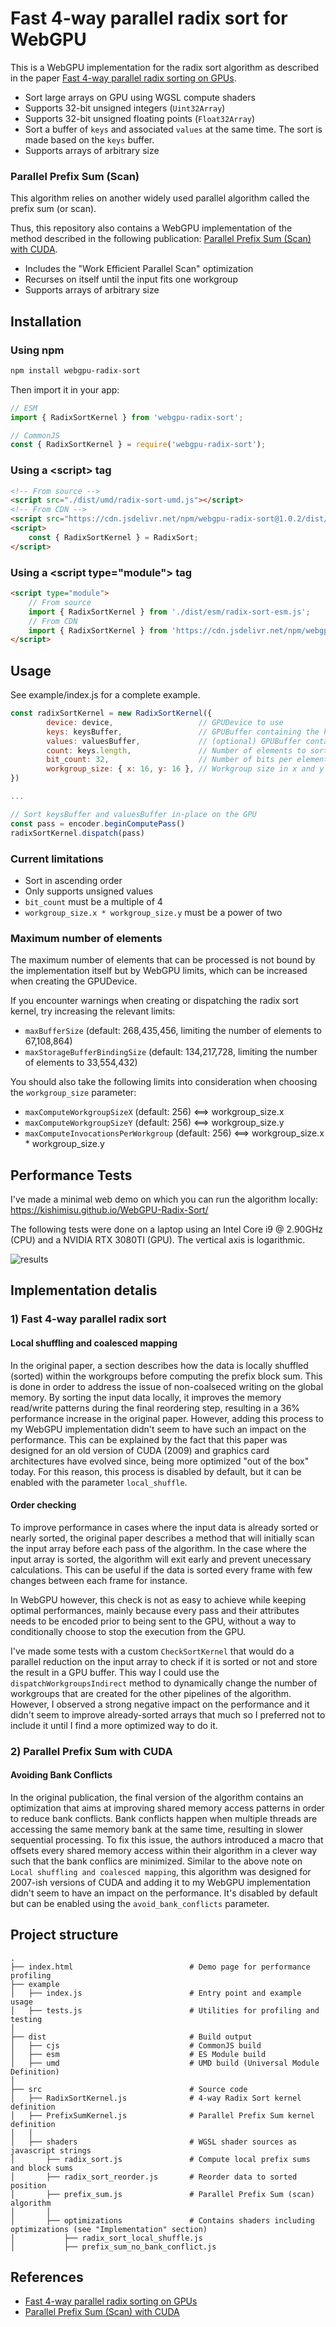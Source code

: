 # Fast 4-way parallel radix sort for WebGPU

This is a WebGPU implementation for the radix sort algorithm as described in the paper [Fast 4-way parallel radix sorting on GPUs](https://www.sci.utah.edu/~csilva/papers/cgf.pdf).

- Sort large arrays on GPU using WGSL compute shaders
- Supports 32-bit unsigned integers (`Uint32Array`)
- Supports 32-bit unsigned floating points (`Float32Array`)
- Sort a buffer of `keys` and associated `values` at the same time. The sort is made based on the `keys` buffer.
- Supports arrays of arbitrary size

### Parallel Prefix Sum (Scan)

This algorithm relies on another widely used parallel algorithm called the prefix sum (or scan).

Thus, this repository also contains a WebGPU implementation of the method described in the following publication: [Parallel Prefix Sum (Scan) with CUDA](https://www.eecs.umich.edu/courses/eecs570/hw/parprefix.pdf).

- Includes the "Work Efficient Parallel Scan" optimization
- Recurses on itself until the input fits one workgroup
- Supports arrays of arbitrary size

## Installation
### Using npm
```bash
npm install webgpu-radix-sort
```

Then import it in your app:
```javascript
// ESM
import { RadixSortKernel } from 'webgpu-radix-sort';

// CommonJS
const { RadixSortKernel } = require('webgpu-radix-sort');
```

### Using a \<script\> tag
```html
<!-- From source -->
<script src="./dist/umd/radix-sort-umd.js"></script>
<!-- From CDN -->
<script src="https://cdn.jsdelivr.net/npm/webgpu-radix-sort@1.0.2/dist/umd/radix-sort-umd.js"></script>
<script>
    const { RadixSortKernel } = RadixSort;
</script>
```

### Using a \<script type="module"\> tag
```html
<script type="module">
    // From source
    import { RadixSortKernel } from './dist/esm/radix-sort-esm.js';
    // From CDN
    import { RadixSortKernel } from 'https://cdn.jsdelivr.net/npm/webgpu-radix-sort@1.0.2/dist/esm/radix-sort-esm.js';
</script>
```
## Usage
See example/index.js for a complete example.

```javascript
const radixSortKernel = new RadixSortKernel({
        device: device,                   // GPUDevice to use
        keys: keysBuffer,                 // GPUBuffer containing the keys to sort
        values: valuesBuffer,             // (optional) GPUBuffer containing the associated values
        count: keys.length,               // Number of elements to sort
        bit_count: 32,                    // Number of bits per element. Must be a multiple of 4 (default: 32)
        workgroup_size: { x: 16, y: 16 }, // Workgroup size in x and y dimensions. (x * y) must be a power of two
})

...

// Sort keysBuffer and valuesBuffer in-place on the GPU
const pass = encoder.beginComputePass()
radixSortKernel.dispatch(pass)
```

### Current limitations

- Sort in ascending order
- Only supports unsigned values
- `bit_count` must be a multiple of 4
- `workgroup_size.x * workgroup_size.y` must be a power of two

### Maximum number of elements

The maximum number of elements that can be processed is not bound by the implementation itself but by WebGPU limits, which can be increased when creating the GPUDevice. 

If you encounter warnings when creating or dispatching the radix sort kernel, try increasing the relevant limits:
- `maxBufferSize` (default: 268,435,456, limiting the number of elements to 67,108,864)
- `maxStorageBufferBindingSize` (default: 134,217,728, limiting the number of elements to 33,554,432)

You should also take the following limits into consideration when choosing the `workgroup_size` parameter:

- `maxComputeWorkgroupSizeX` (default: 256) ⟺ workgroup_size.x
- `maxComputeWorkgroupSizeY` (default: 256) ⟺ workgroup_size.y
- `maxComputeInvocationsPerWorkgroup` (default: 256) ⟺ workgroup_size.x * workgroup_size.y

## Performance Tests

I've made a minimal web demo on which you can run the algorithm locally: https://kishimisu.github.io/WebGPU-Radix-Sort/

The following tests were done on a laptop using an Intel Core i9 @ 2.90GHz (CPU) and a NVIDIA RTX 3080TI (GPU). The vertical axis is logarithmic.

![results](./example/results.jpg)

## Implementation detalis

### 1) Fast 4-way parallel radix sort

#### Local shuffling and coalesced mapping

In the original paper, a section describes how the data is locally shuffled (sorted) within the workgroups before computing the prefix block sum. This is done in order to address the issue of non-coalseced writing on the global memory.
By sorting the input data locally, it improves the memory read/write patterns during the final reordering step, resulting in a 36% performance increase in the original paper.
However, adding this process to my WebGPU implementation didn't seem to have such an impact on the performance. This can be explained by the fact that this paper was designed for an old version of CUDA (2009) and graphics card architectures have evolved since, being more optimized "out of the box" today.
For this reason, this process is disabled by default, but it can be enabled with the parameter `local_shuffle`.

#### Order checking

To improve performance in cases where the input data is already sorted or nearly sorted, the original paper describes a method that will initially scan the input array before each pass of the algorithm. In the case where the input array is sorted, the algorithm will exit early and prevent unecessary calculations. This can be useful if the data is sorted every frame with few changes between each frame for instance.

In WebGPU however, this check is not as easy to achieve while keeping optimal performances, mainly because every pass and their attributes needs to be encoded prior to being sent to the GPU, without a way to conditionally choose to stop the execution from the GPU.

I've made some tests with a custom `CheckSortKernel` that would do a parallel reduction on the input array to check if it is sorted or not and store the result in a GPU buffer. This way I could use the `dispatchWorkgroupsIndirect` method to dynamically change the number of workgroups that are created for the other pipelines of the algorithm.
However, I observed a strong negative impact on the performance and it didn't seem to improve already-sorted arrays that much so I preferred not to include it until I find a more optimized way to do it.

### 2) Parallel Prefix Sum with CUDA

#### Avoiding Bank Conflicts

In the original publication, the final version of the algorithm contains an optimization that aims at improving shared memory access patterns in order to reduce bank conflicts. 
Bank conflicts happen when multiple threads are accessing the same memory bank at the same time, resulting in slower sequential processing.
To fix this issue, the authors introduced a macro that offsets every shared memory access within their algorithm in a clever way such that the bank conflics are minimized.
Similar to the above note on `Local shuffling and coalesced mapping`, this algorithm was designed for 2007-ish versions of CUDA and adding it to my WebGPU implementation didn't seem to have an impact on the performance.
It's disabled by default but can be enabled using the `avoid_bank_conflicts` parameter.

## Project structure

```
.
├── index.html                          # Demo page for performance profiling
├── example
│   ├── index.js                        # Entry point and example usage
│   ├── tests.js                        # Utilities for profiling and testing
│
├── dist                                # Build output
│   ├── cjs                             # CommonJS build
│   ├── esm                             # ES Module build
│   ├── umd                             # UMD build (Universal Module Definition)
│
├── src                                 # Source code
│   ├── RadixSortKernel.js              # 4-way Radix Sort kernel definition
│   ├── PrefixSumKernel.js              # Parallel Prefix Sum kernel definition
│   │   
│   ├── shaders                         # WGSL shader sources as javascript strings
│       ├── radix_sort.js               # Compute local prefix sums and block sums
│       ├── radix_sort_reorder.js       # Reorder data to sorted position
│       ├── prefix_sum.js               # Parallel Prefix Sum (scan) algorithm   
│       │
│       ├── optimizations               # Contains shaders including optimizations (see "Implementation" section)
│           ├── radix_sort_local_shuffle.js
│           ├── prefix_sum_no_bank_conflict.js      
```

## References

- [Fast 4-way parallel radix sorting on GPUs](https://www.sci.utah.edu/~csilva/papers/cgf.pdf)
- [Parallel Prefix Sum (Scan) with CUDA](https://www.eecs.umich.edu/courses/eecs570/hw/parprefix.pdf)